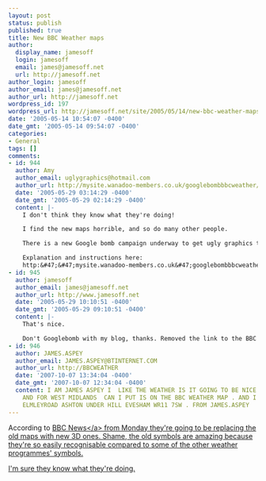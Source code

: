 ```yaml
---
layout: post
status: publish
published: true
title: New BBC Weather maps
author:
  display_name: jamesoff
  login: jamesoff
  email: james@jamesoff.net
  url: http://jamesoff.net
author_login: jamesoff
author_email: james@jamesoff.net
author_url: http://jamesoff.net
wordpress_id: 197
wordpress_url: http://jamesoff.net/site/2005/05/14/new-bbc-weather-maps/
date: '2005-05-14 10:54:07 -0400'
date_gmt: '2005-05-14 09:54:07 -0400'
categories:
- General
tags: []
comments:
- id: 944
  author: Amy
  author_email: uglygraphics@hotmail.com
  author_url: http://mysite.wanadoo-members.co.uk/googlebombbbcweather/weather.html
  date: '2005-05-29 03:14:29 -0400'
  date_gmt: '2005-05-29 02:14:29 -0400'
  content: |-
    I don't think they know what they're doing!

    I find the new maps horrible, and so do many other people.

    There is a new Google bomb campaign underway to get ugly graphics to point to the BBC Weather page!

    Explanation and instructions here:
    http:&#47;&#47;mysite.wanadoo-members.co.uk&#47;googlebombbbcweather&#47;weather.html
- id: 945
  author: jamesoff
  author_email: james@jamesoff.net
  author_url: http://www.jamesoff.net
  date: '2005-05-29 10:10:51 -0400'
  date_gmt: '2005-05-29 09:10:51 -0400'
  content: |-
    That's nice.

    Don't Googlebomb with my blog, thanks. Removed the link to the BBC Weather page.
- id: 946
  author: JAMES.ASPEY
  author_email: JAMES.ASPEY@BTINTERNET.COM
  author_url: http://BBCWEATHER
  date: '2007-10-07 13:34:04 -0400'
  date_gmt: '2007-10-07 12:34:04 -0400'
  content: I AM JAMES ASPEY I  LIKE THE WEATHER IS IT GOING TO BE NICE IN DECMBER
    AND FOR WEST MIDLANDS  CAN I PUT IS ON THE BBC WEATHER MAP . AND I AM IN HOLLYMOUNT
    ELMLEYROAD ASHTON UNDER HILL EVESHAM WR11 7SW . FROM JAMES.ASPEY
---
```

<p>According to <a href="http:&#47;&#47;news.bbc.co.uk&#47;1&#47;hi&#47;entertainment&#47;tv_and_radio&#47;4546141.stm">BBC News<&#47;a> from Monday they're going to be replacing the old maps with new 3D ones. Shame, the old symbols are amazing because they're so easily recognisable  compared to some of the other weather programmes' symbols.</p>
<p>I'm sure they know what they're doing.</p>
